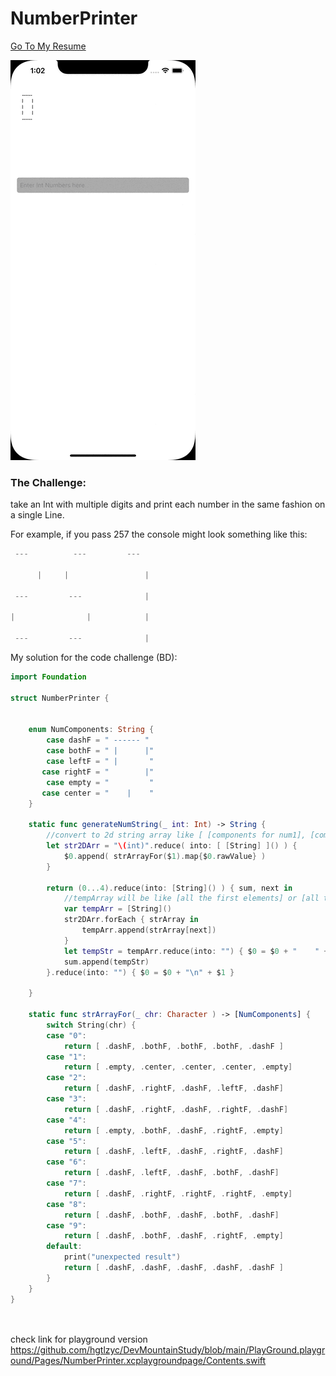 # NumberPrinter
[Go To My Resume](https://github.com/hgtlzyc/Resume#number-printer-github-repo)
<br />

![](https://github.com/hgtlzyc/NumberPrinter/blob/e3c97c30f9e5e29276a877744c8291d1048454aa/NumberPrinterDemo.gif)


### The Challenge:
take an Int with multiple digits and print each number in the same fashion on a single Line.

For example, if you pass 257 the console might look something like this:

 
```swift
 ---          ---         ---

      |     |                 |

 ---         ---              |

|                |            |

 ---         ---              |
```

My solution for the code challenge (BD):
```swift
import Foundation

struct NumberPrinter {
    
    
    enum NumComponents: String {
        case dashF = " ------ "
        case bothF = " |      |"
        case leftF = " |       "
       case rightF = "        |"
        case empty = "         "
       case center = "    |    "
    }

    static func generateNumString(_ int: Int) -> String {
        //convert to 2d string array like [ [components for num1], [components for num2] ...]
        let str2DArr = "\(int)".reduce( into: [ [String] ]() ) {
            $0.append( strArrayFor($1).map{$0.rawValue} )
        }
        
        return (0...4).reduce(into: [String]() ) { sum, next in
            //tempArray will be like [all the first elements] or [all the 2nd elements] ...
            var tempArr = [String]()
            str2DArr.forEach { strArray in
                tempArr.append(strArray[next])
            }
            let tempStr = tempArr.reduce(into: "") { $0 = $0 + "    " + $1 }
            sum.append(tempStr)
        }.reduce(into: "") { $0 = $0 + "\n" + $1 }
        
    }

    static func strArrayFor(_ chr: Character ) -> [NumComponents] {
        switch String(chr) {
        case "0":
            return [ .dashF, .bothF, .bothF, .bothF, .dashF ]
        case "1":
            return [ .empty, .center, .center, .center, .empty]
        case "2":
            return [ .dashF, .rightF, .dashF, .leftF, .dashF]
        case "3":
            return [ .dashF, .rightF, .dashF, .rightF, .dashF]
        case "4":
            return [ .empty, .bothF, .dashF, .rightF, .empty]
        case "5":
            return [ .dashF, .leftF, .dashF, .rightF, .dashF]
        case "6":
            return [ .dashF, .leftF, .dashF, .bothF, .dashF]
        case "7":
            return [ .dashF, .rightF, .rightF, .rightF, .empty]
        case "8":
            return [ .dashF, .bothF, .dashF, .bothF, .dashF]
        case "9":
            return [ .dashF, .bothF, .dashF, .rightF, .empty]
        default:
            print("unexpected result")
            return [ .dashF, .dashF, .dashF, .dashF, .dashF ]
        }
    }
}
 
 
```

check link for playground version  https://github.com/hgtlzyc/DevMountainStudy/blob/main/PlayGround.playground/Pages/NumberPrinter.xcplaygroundpage/Contents.swift
 
